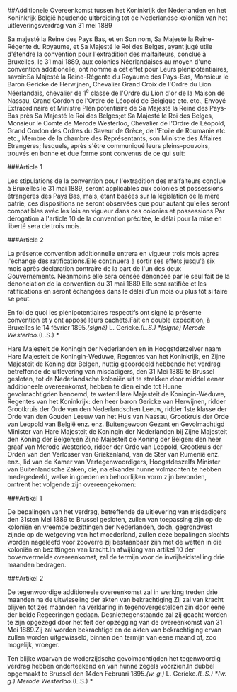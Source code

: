 <meta http-equiv='Content-Type' content='text/html; charset=utf-8' />

##Additionele Overeenkomst tussen het Koninkrijk der Nederlanden en het Koninkrijk België houdende uitbreiding tot de Nederlandse koloniën van het uitleveringsverdrag van 31 mei 1889

Sa majesté la Reine des Pays Bas, et en Son nom, Sa Majesté la Reine-Régente du Royaume, et Sa Majesté le Roi des Belges, ayant jugé utile d'étendre la convention pour l'extradition des malfaiteurs, conclue à Bruxelles, le 31 mai 1889, aux colonies Néerlandaises au moyen d'une convention additionelle, ont nommé à cet effet pour Leurs plénipotentiaires, savoir:Sa Majesté la Reine-Régente du Royaume des Pays-Bas, Monsieur le Baron Gericke de Herwijnen, Chevalier Grand Croix de l'Ordre du Lion Néerlandais, chevalier de 1<sup>e</sup> classe de l'Ordre du Lion d'or de la Maison de Nassau, Grand Cordon de l'Ordre de Léopold de Belgique etc. etc., Envoyé Extraordinaire et Ministre Plénipotentiaire de Sa Majesté la Reine des Pays-Bas près Sa Majesté le Roi des Belges;et Sa Majesté le Roi des Belges, Monsieur le Comte de Merode Westerloo, Chevalier de l'Ordre de Léopold, Grand Cordon des Ordres du Saveur de Grèce, de l'Etoile de Roumanie etc. etc., Membre de la chambre des Représentants, son Ministre des Affaires Etrangères;  lesquels, après s'être communiqué leurs pleins-pouvoirs, trouvés en bonne et due forme sont convenus de ce qui suit:    

###Article 1 

Les stipulations de la convention pour l'extradition des malfaiteurs conclue à Bruxelles le 31 mai 1889, seront applicables aux colonies et possessions étrangères des Pays Bas, mais, étant basées sur la législation de la mère patrie, ces dispositions ne seront observées que pour autant qu'elles seront compatibles avéc les lois en vigueur dans ces colonies et possessions.Par dérogation à l'article 10 de la convention précitée, le délai pour la mise en liberté sera de trois mois. 

###Article 2 

La présente convention additionnelle entrera en vigueur trois mois aprés l'échange des ratifications.Elle continuera à sortir ses effets jusqu'à six mois après déclaration contraire de la part de l'un des deux Gouvernements. Néanmoins elle sera censée dénoncée par le seul fait de la dénonciation de la convention du 31 mai 1889.Elle sera ratifiée et les ratifications en seront échangées dans le délai d'un mois ou plus tôt si faire se peut.

En foi de quoi les plénipotentiaires respectifs ont signé la présente convention et y ont apposé leurs cachets.Fait en double expédition, à Bruxelles le 14 février 1895.*(signé)* L. Gericke.*(L.S.) **(signé)* Merode Westerloo.*(L.S.) *

Hare Majesteit de Koningin der Nederlanden en in Hoogstderzelver naam Hare Majesteit de Koningin-Weduwe, Regentes van het Koninkrijk, en Zijne Majesteit de Koning der Belgen, nuttig geoordeeld hebbende het verdrag betreffende de uitlevering van misdadigers, den 31 Mei 1889 te Brussel gesloten, tot de Nederlandsche koloniën uit te strekken door middel eener additioneele overeenkomst, hebben te dien einde tot Hunne gevolmachtigden benoemd, te weten:Hare Majesteit de Koningin-Weduwe, Regentes van het Koninkrijk: den heer baron Gericke van Herwijnen, ridder Grootkruis der Orde van den Nederlandschen Leeuw, ridder 1ste klasse der Orde van den Gouden Leeuw van het Huis van Nassau, Grootkruis der Orde van Leopold van België enz. enz. Buitengewoon Gezant en Gevolmachtigd Minister van Hare Majesteit de Koningin der Nederlanden bij Zijne Majesteit den Koning der Belgen;en Zijne Majesteit de Koning der Belgen: den heer graaf van Merode Westerloo, ridder der Orde van Leopold, Grootkruis der Orden van den Verlosser van Griekenland, van de Ster van Rumenië enz. enz., lid van de Kamer van Vertegenwoordigers, Hoogstdeszelfs Minister van Buitenlandsche Zaken, die, na elkander hunne volmachten te hebben medegedeeld, welke in goeden en behoorlijken vorm zijn bevonden, omtrent het volgende zijn overeengekomen:

###Artikel 1 

De bepalingen van het verdrag, betreffende de uitlevering van misdadigers den 31sten Mei 1889 te Brussel gesloten, zullen van toepassing zijn op de koloniën en vreemde bezittingen der Nederlanden, doch, gegrondvest zijnde op de wetgeving van het moederland, zullen deze bepalingen slechts worden nageleefd voor zooverre zij bestaanbaar zijn met de wetten in die koloniën en bezittingen van kracht.In afwijking van artikel 10 der bovenvermelde overeenkomst, zal de termijn voor de invrijheidstelling drie maanden bedragen.

###Artikel 2 

De tegenwoordige additioneele overeenkomst zal in werking treden drie maanden na de uitwisseling der akten van bekrachtiging.Zij zal van kracht blijven tot zes maanden na verklaring in tegenovergestelden zin door eene der beide Regeeringen gedaan. Desniettegenstaande zal zij geacht worden te zijn opgezegd door het feit der opzegging van de overeenkomst van 31 Mei 1889.Zij zal worden bekrachtigd en de akten van bekrachtiging ervan zullen worden uitgewisseld, binnen den termijn van eene maand of, zoo mogelijk, vroeger.

Ten blijke waarvan de wederzijdsche gevolmachtigden het tegenwoordig verdrag hebben onderteekend en van hunne zegels voorzien.In dubbel opgemaakt te Brussel den 14den Februari 1895.*(w. g.)* L. Gericke.*(L.S.) **(w. g.)* Merode Westerloo.*(L.S.) *

